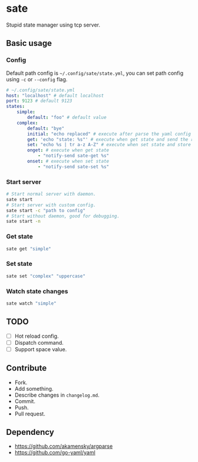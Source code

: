 # sate

Stupid state manager using tcp server.

## Basic usage

### Config

Default path config is `~/.config/sate/state.yml`, you can set path config using `-c` or `--config` flag.

```yaml
# ~/.config/sate/state.yml
host: "localhost" # default localhost
port: 9123 # default 9123
states:
    simple:
        default: "foo" # default value
    complex:
        default: "bye"
        initial: "echo replaced" # execute after parse the yaml config and store the result
        get: 'echo "state: %s"' # execute when get state and send the result
        set: "echo %s | tr a-z A-Z" # execute when set state and store the result
        onget: # execute when get state
            - "notify-send sate-get %s"
        onset: # execute when set state
            - "notify-send sate-set %s"
```

### Start server

```bash
# Start normal server with daemon.
sate start
# Start server with custom config.
sate start -c "path to config"
# Start without daemon, good for debugging.
sate start -n
```

### Get state

```bash
sate get "simple"
```

### Set state

```bash
sate set "complex" "uppercase"
```

### Watch state changes

```bash
sate watch "simple"
```

## TODO

-   [ ] Hot reload config.
-   [ ] Dispatch command.
-   [ ] Support space value.

## Contribute

-   Fork.
-   Add something.
-   Describe changes in `changelog.md`.
-   Commit.
-   Push.
-   Pull request.

## Dependency

-   https://github.com/akamensky/argparse
-   https://github.com/go-yaml/yaml
